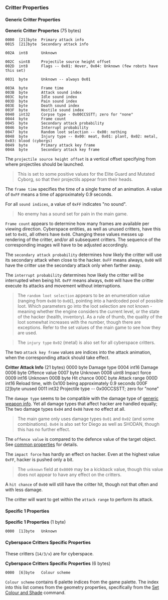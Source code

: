 ### Critter Properties

#### Generic Critter Properties

**Generic Critter Propertes** (75 bytes)

    0000  [21]byte  Primary attack info
    0015  [21]byte  Secondary attack info

    002A  int8      Unknown

    002C  sint8     Projectile source height offset
    002D  int8      Flags -- 0x01: Hover, 0x04: Unknown (few robots have this set)

    0031  byte      Unknown -- always 0x01

    003A  byte      Frame time
    003B  byte      Attack sound index
    003C  byte      Idle sound index
    003D  byte      Pain sound index
    003E  byte      Death sound index
    003F  byte      Hostile sound index
    0040  int32     Corpse type - 0x00CCSSTT; zero for "none"
    0044  byte      Frame count
    0045  byte      Secondary attack probability
    0046  byte      Interrupt probability
    0047  byte      Random loot selection -- 0x00: nothing
    0048  byte      Injury type -- 0x00: meat, 0x01: plant, 0x02: metal, 0x03: blood (cyborgs)
    0049  byte      Primary attack key frame
    004A  byte      Secondary attack key frame

The ```projectile source height offset``` is a vertical offset specifying from where projectiles should be launched.
> This is set to some positive values for the Elite Guard and Mutated Cyborg, so that their projectils appear from their heads.

The ```frame time``` specifies the time of a single frame of an animation. A value of ```0xFF``` means a time of approximately 0.9 seconds. 

For all ```sound indices```, a value of ```0xFF``` indicates "no sound".
> No enemy has a sound set for pain in the main game.

```Frame count``` appears to determine how many frames are available per viewing direction. Cyberspace entities, as well as unused critters, have this set to ```0x01```, all others have ```0x08```. Changing these values messes up rendering of the critter, and/or all subsequent critters. The sequence of the corresponding images will have to be adjusted accordingly.

The ```secondary attack probability``` determines how likely the critter will use its secondary attack when close to the hacker. ```0xFF``` means always, ```0x00``` will have the critter use the secondary attack only when farther away.

The ```interrupt probability``` determines how likely the critter will be interrupted when being hit. ```0xFF``` means always, ```0x00``` will have the critter execute its attacks and movement without interruptions.

> The ```random loot selection``` appears to be an enumeration value (ranging from ```0x00``` to ```0x0E```), pointing into a hardcoded pool of possible loot.
> Which parameters go into the loot selection are not known - meaning whether the engine considers the current level, or the state of the hacker (health, inventory). As a rule of thumb, the quality of the loot somewhat increases with the number, though there are exceptions.
> Refer to the set values of the main game to see how they are used.

> The ```injury type``` ```0x02``` (metal) is also set for all cyberspace critters.

The two ```attack key frame``` values are indices into the attack animation, when the corresponding attack should take effect.


**Critter Attack Info** (21 bytes)
    0000  byte      Damage type
    0004  int16     Damage
    0006  byte      Offence value
    0007  byte      Unknown
    0008  uint8     Impact force
    0009  int16     Unknown
    000B  byte      Hit chance
    000C  byte      Attack range
    000D  int16     Reload time, with 0x100 being approximately 0.9 seconds
    000F  [2]byte   unused
    0011  int32     Projectile type -- 0x00CCSSTT; zero for "none"

The ```damage type``` seems to be compatible with the damage type of [generic weapon info](../GenericWeaponInfo.md). Yet all damage types that affect hacker are handled equally; The two damage types ```0x04``` and ```0x08``` have no effect at all.
> The main game only uses damage types ```0x01``` and ```0x02``` (and some combinations). ```0x04``` is also set for Diego as well as SHODAN, though this has no further effect.

The ```offence value``` is compared to the defence value of the target object. See [common properties](../../fileFormat/PropertyFiles.md#common-table) for details.

The ```impact force``` has hardly an effect on hacker. Even at the highest value ```0xFF```, hacker is pushed only a bit.

> The ```unknown``` field at ```0x0009``` may be a kickback value, though this value does not appear to have any effect on the critters.

A ```hit chance``` of ```0x00``` will still have the critter hit, though not that often and with less damage.

The critter will want to get within the ```attack range``` to perform its attack. 

#### Specific 1 Properties

**Specific 1 Properties** (1 byte)

    0000  [1]byte   Unknown


#### Cyberspace Critters Specific Properties

These critters (```14/3/x```) are for cyberspace.

**Cyberspace Critters Specific Properties** (6 bytes)

    0000  [6]byte   Colour scheme

```Colour scheme``` contains 6 palette indices from the game palette. The index into this list comes from the geometry properties, specifically from the [Set Colour and Shade](../../media/Geometry#set-colour-and-shade) command.
